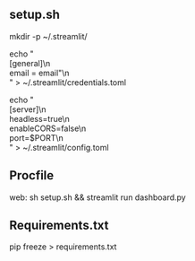 ## setup.sh
mkdir -p ~/.streamlit/

echo "\
[general]\n\
email = email\"\n\
" > ~/.streamlit/credentials.toml

echo "\
[server]\n\
headless=true\n\
enableCORS=false\n\
port=$PORT\n\
" > ~/.streamlit/config.toml
## Procfile

web: sh setup.sh && streamlit run dashboard.py

## Requirements.txt

pip freeze > requirements.txt
